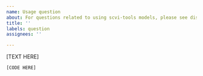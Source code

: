 ```yaml
---
name: Usage question
about: For questions related to using scvi-tools models, please see discourse.scvi-tools.org
title: ''
labels: question
assignees: ''

---
```


<!-- Please raise usage questions at discourse.scvi-tools.org --> 

<!-- Describe the question, be sure to specify which model you're referring to -->
[TEXT HERE]


<!-- Code to reproduce (if applicable, else delete the block): -->
```python
[CODE HERE]
```
